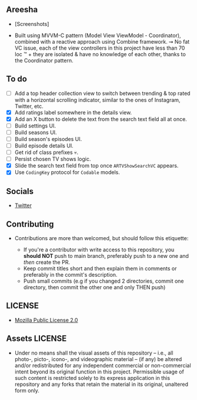 ## Areesha

* [Screenshots]

* Built using MVVM-C pattern (Model View ViewModel - Coordinator), combined with a reactive approach using Combine framework. ⇝ No fat VC issue, each of the view controllers in this project have less than 70 loc :tm: + they are isolated & have no knowledge of each other, thanks to the Coordinator pattern.

## To do

* [ ] Add a top header collection view to switch between trending & top rated with a horizontal scrolling indicator, similar to the ones of Instagram, Twitter, etc.
* [x] Add ratings label somewhere in the details view.
* [x] Add an X button to delete the text from the search text field all at once.
* [ ] Build settings UI.
* [ ] Build seasons UI.
* [ ] Build season's episodes UI.
* [ ] Build episode details UI.
* [ ] Get rid of class prefixes 💀.
* [ ] Persist chosen TV shows logic.
* [x] Slide the search text field from top once `ARTVShowSearchVC` appears.
* [x] Use `CodingKey` protocol for `Codable` models.

## Socials

* [Twitter](https://twitter.com/Lukii120)

## Contributing

* Contributions are more than welcomed, but should follow this etiquette:

	* If you're a contributor with write access to this repository, you **should NOT** push to main branch, preferably push to a new one and *then* create the PR.
	* Keep commit titles short and then explain them in comments or preferably in the commit's description.
	* Push small commits (e.g if you changed 2 directories, commit one directory, then commit the other one and only THEN push)

## LICENSE

* [Mozilla Public License 2.0](https://www.mozilla.org/en-US/MPL/2.0/)

## Assets LICENSE

* Under no means shall the visual assets of this repository – i.e., all photo-, picto-, icono-, and videographic material – (if any) be altered and/or redistributed for any independent commercial or non-commercial intent beyond its original function in this project. Permissible usage of such content is restricted solely to its express application in this repository and any forks that retain the material in its original, unaltered form only.

